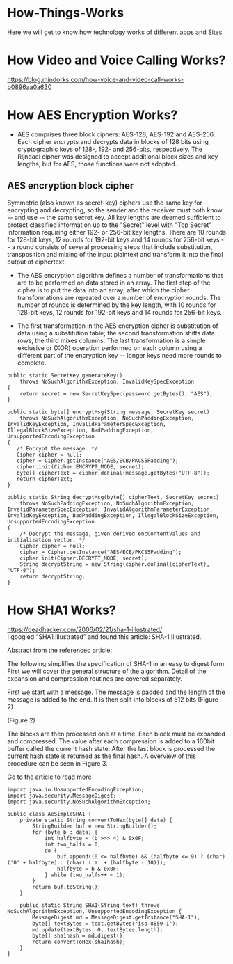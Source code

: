 # How-Things-Works
Here we will get to know how technology works of different apps and Sites

# How Video and Voice Calling Works? <br>
https://blog.mindorks.com/how-voice-and-video-call-works-b0896aa0a630


# How AES Encryption Works?

* AES comprises three block ciphers: AES-128, AES-192 and AES-256. Each cipher encrypts and decrypts data in blocks of 128 bits using cryptographic keys of 128-, 192- and 256-bits, respectively. The Rijndael cipher was designed to accept additional block sizes and key lengths, but for AES, those functions were not adopted.

## AES encryption block cipher
Symmetric (also known as secret-key) ciphers use the same key for encrypting and decrypting, so the sender and the receiver must both know -- and use -- the same secret key. All key lengths are deemed sufficient to protect classified information up to the "Secret" level with "Top Secret" information requiring either 192- or 256-bit key lengths. There are 10 rounds for 128-bit keys, 12 rounds for 192-bit keys and 14 rounds for 256-bit keys -- a round consists of several processing steps that include substitution, transposition and mixing of the input plaintext and transform it into the final output of ciphertext.

* The AES encryption algorithm defines a number of transformations that are to be performed on data stored in an array. The first step of the cipher is to put the data into an array; after which the cipher transformations are repeated over a number of encryption rounds. The number of rounds is determined by the key length, with 10 rounds for 128-bit keys, 12 rounds for 192-bit keys and 14 rounds for 256-bit keys.

* The first transformation in the AES encryption cipher is substitution of data using a substitution table; the second transformation shifts data rows, the third mixes columns. The last transformation is a simple exclusive or (XOR) operation performed on each column using a different part of the encryption key -- longer keys need more rounds to complete.

```
public static SecretKey generateKey() 
    throws NoSuchAlgorithmException, InvalidKeySpecException 
{ 
    return secret = new SecretKeySpec(password.getBytes(), "AES"); 
}

public static byte[] encryptMsg(String message, SecretKey secret)
    throws NoSuchAlgorithmException, NoSuchPaddingException, InvalidKeyException, InvalidParameterSpecException, IllegalBlockSizeException, BadPaddingException, UnsupportedEncodingException 
{ 
   /* Encrypt the message. */
   Cipher cipher = null; 
   cipher = Cipher.getInstance("AES/ECB/PKCS5Padding");
   cipher.init(Cipher.ENCRYPT_MODE, secret); 
   byte[] cipherText = cipher.doFinal(message.getBytes("UTF-8")); 
   return cipherText; 
}

public static String decryptMsg(byte[] cipherText, SecretKey secret) 
    throws NoSuchPaddingException, NoSuchAlgorithmException, InvalidParameterSpecException, InvalidAlgorithmParameterException, InvalidKeyException, BadPaddingException, IllegalBlockSizeException, UnsupportedEncodingException 
{
    /* Decrypt the message, given derived encContentValues and initialization vector. */
    Cipher cipher = null;
    cipher = Cipher.getInstance("AES/ECB/PKCS5Padding");
    cipher.init(Cipher.DECRYPT_MODE, secret); 
    String decryptString = new String(cipher.doFinal(cipherText), "UTF-8");
    return decryptString; 
}
```

# How SHA1 Works?
https://deadhacker.com/2006/02/21/sha-1-illustrated/
<br>
I googled “SHA1 illustrated” and found this article: SHA-1 Illustrated.

Abstract from the referenced article:

The following simplifies the specification of SHA-1 in an easy to digest form. First we will cover the general structure of the algorithm. Detail of the expansion and compression routines are covered separately.


First we start with a message. The message is padded and the length of the message is added to the end. It is then split into blocks of 512 bits (Figure 2).


(Figure 2)

The blocks are then processed one at a time. Each block must be expanded and compressed. The value after each compression is added to a 160bit buffer called the current hash state. After the last block is processed the current hash state is returned as the final hash. A overview of this procedure can be seen in Figure 3.


Go to the article to read more
```
import java.io.UnsupportedEncodingException;
import java.security.MessageDigest;
import java.security.NoSuchAlgorithmException;

public class AeSimpleSHA1 {
    private static String convertToHex(byte[] data) {
        StringBuilder buf = new StringBuilder();
        for (byte b : data) {
            int halfbyte = (b >>> 4) & 0x0F;
            int two_halfs = 0;
            do {
                buf.append((0 <= halfbyte) && (halfbyte <= 9) ? (char) ('0' + halfbyte) : (char) ('a' + (halfbyte - 10)));
                halfbyte = b & 0x0F;
            } while (two_halfs++ < 1);
        }
        return buf.toString();
    }

    public static String SHA1(String text) throws NoSuchAlgorithmException, UnsupportedEncodingException {
        MessageDigest md = MessageDigest.getInstance("SHA-1");
        byte[] textBytes = text.getBytes("iso-8859-1");
        md.update(textBytes, 0, textBytes.length);
        byte[] sha1hash = md.digest();
        return convertToHex(sha1hash);
    }
}

```
